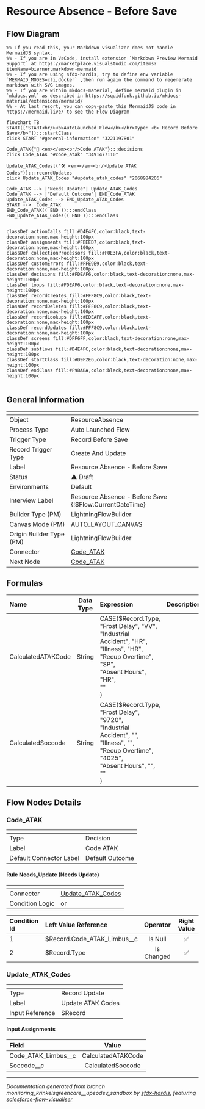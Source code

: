 # Resource Absence - Before Save

## Flow Diagram

```mermaid
%% If you read this, your Markdown visualizer does not handle MermaidJS syntax.
%% - If you are in VsCode, install extension `Markdown Preview Mermaid Support` at https://marketplace.visualstudio.com/items?itemName=bierner.markdown-mermaid
%% - If you are using sfdx-hardis, try to define env variable `MERMAID_MODES=cli,docker` ,then run again the command to regenerate markdown with SVG images.
%% - If you are within mkdocs-material, define mermaid plugin in `mkdocs.yml` as described in https://squidfunk.github.io/mkdocs-material/extensions/mermaid/
%% - At last resort, you can copy-paste this MermaidJS code in https://mermaid.live/ to see the Flow Diagram

flowchart TB
START(["START<br/><b>AutoLaunched Flow</b></br>Type: <b> Record Before Save</b>"]):::startClass
click START "#general-information" "3221197801"

Code_ATAK{"🔀 <em></em><br/>Code ATAK"}:::decisions
click Code_ATAK "#code_atak" "3491477110"

Update_ATAK_Codes[("🛠️ <em></em><br/>Update ATAK Codes")]:::recordUpdates
click Update_ATAK_Codes "#update_atak_codes" "2068984206"

Code_ATAK --> |"Needs Update"| Update_ATAK_Codes
Code_ATAK --> |"Default Outcome"| END_Code_ATAK
Update_ATAK_Codes --> END_Update_ATAK_Codes
START -->  Code_ATAK
END_Code_ATAK(( END )):::endClass
END_Update_ATAK_Codes(( END )):::endClass


classDef actionCalls fill:#D4E4FC,color:black,text-decoration:none,max-height:100px
classDef assignments fill:#FBEED7,color:black,text-decoration:none,max-height:100px
classDef collectionProcessors fill:#F0E3FA,color:black,text-decoration:none,max-height:100px
classDef customErrors fill:#FFE9E9,color:black,text-decoration:none,max-height:100px
classDef decisions fill:#FDEAF6,color:black,text-decoration:none,max-height:100px
classDef loops fill:#FDEAF6,color:black,text-decoration:none,max-height:100px
classDef recordCreates fill:#FFF8C9,color:black,text-decoration:none,max-height:100px
classDef recordDeletes fill:#FFF8C9,color:black,text-decoration:none,max-height:100px
classDef recordLookups fill:#EDEAFF,color:black,text-decoration:none,max-height:100px
classDef recordUpdates fill:#FFF8C9,color:black,text-decoration:none,max-height:100px
classDef screens fill:#DFF6FF,color:black,text-decoration:none,max-height:100px
classDef subflows fill:#D4E4FC,color:black,text-decoration:none,max-height:100px
classDef startClass fill:#D9F2E6,color:black,text-decoration:none,max-height:100px
classDef endClass fill:#F9BABA,color:black,text-decoration:none,max-height:100px


```

<!-- Flow description -->

## General Information

|<!-- -->|<!-- -->|
|:---|:---|
|Object|ResourceAbsence|
|Process Type| Auto Launched Flow|
|Trigger Type| Record Before Save|
|Record Trigger Type| Create And Update|
|Label|Resource Absence - Before Save|
|Status|⚠️ Draft|
|Environments|Default|
|Interview Label|Resource Absence - Before Save {!$Flow.CurrentDateTime}|
| Builder Type (PM)|LightningFlowBuilder|
| Canvas Mode (PM)|AUTO_LAYOUT_CANVAS|
| Origin Builder Type (PM)|LightningFlowBuilder|
|Connector|[Code_ATAK](#code_atak)|
|Next Node|[Code_ATAK](#code_atak)|


## Formulas

|Name|Data Type|Expression|Description|
|:-- |:--:|:-- |:--  |
|CalculatedATAKCode|String|CASE($Record.Type, <br/>    "Frost Delay", "VV", <br/>    "Industrial Accident", "HR",<br/>    "Illness",  "HR",<br/>    "Recup Overtime", "SP",<br/>    "Absent Hours", "HR",<br/>    ""<br/>  )|<!-- -->|
|CalculatedSoccode|String|CASE($Record.Type, <br/>    "Frost Delay", "9720", <br/>    "Industrial Accident", "",<br/>    "Illness",  "",<br/>    "Recup Overtime", "4025",<br/>    "Absent Hours", "",<br/>    ""<br/>  )|<!-- -->|


## Flow Nodes Details

### Code_ATAK

|<!-- -->|<!-- -->|
|:---|:---|
|Type|Decision|
|Label|Code ATAK|
|Default Connector Label|Default Outcome|


#### Rule Needs_Update (Needs Update)

|<!-- -->|<!-- -->|
|:---|:---|
|Connector|[Update_ATAK_Codes](#update_atak_codes)|
|Condition Logic|or|




|Condition Id|Left Value Reference|Operator|Right Value|
|:-- |:-- |:--:|:--: |
|1|$Record.Code_ATAK_Limbus__c| Is Null|✅|
|2|$Record.Type| Is Changed|✅|




### Update_ATAK_Codes

|<!-- -->|<!-- -->|
|:---|:---|
|Type|Record Update|
|Label|Update ATAK Codes|
|Input Reference|$Record|


#### Input Assignments

|Field|Value|
|:-- |:--: |
|Code_ATAK_Limbus__c|CalculatedATAKCode|
|Soccode__c|CalculatedSoccode|








___

_Documentation generated from branch monitoring_krinkelsgreencare__upeodev_sandbox by [sfdx-hardis](https://sfdx-hardis.cloudity.com), featuring [salesforce-flow-visualiser](https://github.com/toddhalfpenny/salesforce-flow-visualiser)_